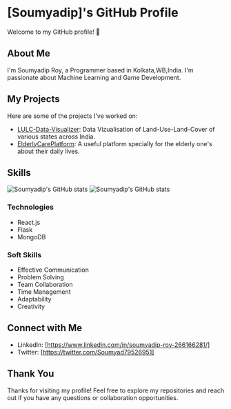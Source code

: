 # [Soumyadip]'s GitHub Profile

Welcome to my GitHub profile! 👋

## About Me

I'm Soumyadip Roy, a Programmer based in Kolkata,WB,India. I'm passionate about Machine Learning and Game Development.

## My Projects

Here are some of the projects I've worked on:

- [LULC-Data-Visualizer](https://github.com/SoumyadipRoy16/LULC-Data-Visualizer): Data Vizualisation of Land-Use-Land-Cover of various states across India.
- [ElderlyCarePlatform](https://github.com/SoumyadipRoy16/ElderlyCarePlatform): A useful platform specially for the elderly one's about their daily lives.
  
## Skills

![Soumyadip's GitHub stats](https://github-readme-stats.vercel.app/api?username=SoumyadipRoy16&show_icons=true&theme=radical)
![Soumyadip's GitHub stats](https://github-readme-stats.vercel.app/api?username=SoumyadipRoy16&show=reviews,discussions_started,discussions_answered,prs_merged,prs_merged_percentage)

### Technologies

- React.js
- Flask
- MongoDB

### Soft Skills

- Effective Communication
- Problem Solving
- Team Collaboration
- Time Management
- Adaptability
- Creativity

## Connect with Me

- LinkedIn: [https://www.linkedin.com/in/soumyadip-roy-266166281/]
- Twitter: [https://twitter.com/Soumyad79526951]

## Thank You

Thanks for visiting my profile! Feel free to explore my repositories and reach out if you have any questions or collaboration opportunities.

